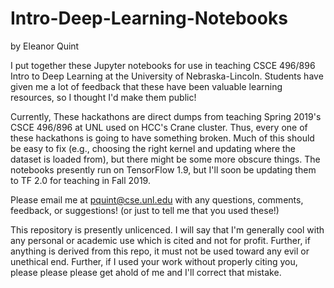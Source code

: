 # Intro-Deep-Learning-Notebooks

by Eleanor Quint

I put together these Jupyter notebooks for use in teaching CSCE 496/896 Intro to Deep Learning at the University of Nebraska-Lincoln. Students have given me a lot of feedback that these have been valuable learning resources, so I thought I'd make them public!

Currently, These hackathons are direct dumps from teaching Spring 2019's CSCE 496/896 at UNL used on HCC's Crane cluster. Thus, every one of these hackathons is going to have something broken. Much of this should be easy to fix (e.g., choosing the right kernel and updating where the dataset is loaded from), but there might be some more obscure things. The notebooks presently run on TensorFlow 1.9, but I'll soon be updating them to TF 2.0 for teaching in Fall 2019.

Please email me at pquint@cse.unl.edu with any questions, comments, feedback, or suggestions! (or just to tell me that you used these!)

This repository is presently unlicenced. I will say that I'm generally cool with any personal or academic use which is cited and not for profit. Further, if anything is derived from this repo, it must not be used toward any evil or unethical end. Further, if I used your work without properly citing you, please please please get ahold of me and I'll correct that mistake.
